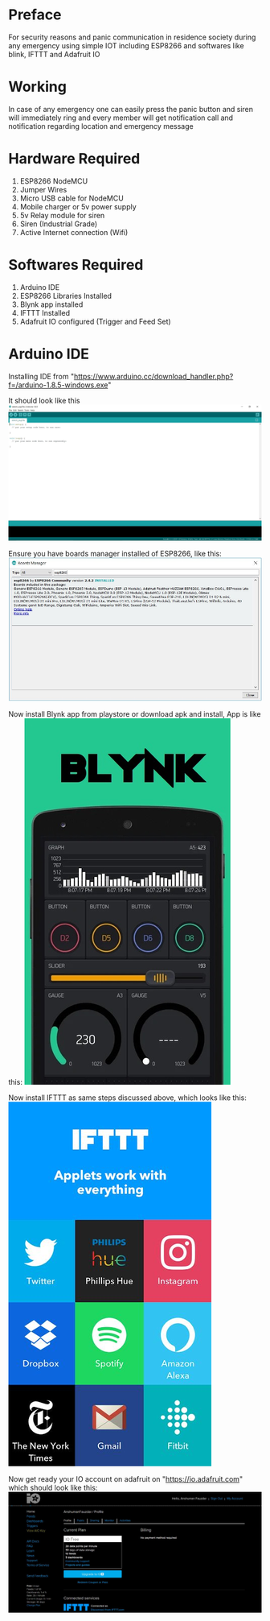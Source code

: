 # Preface

For security reasons and panic communication in residence society during any emergency using simple IOT including ESP8266 and softwares like blink, IFTTT and Adafruit IO

# Working

In case of any emergency one can easily press the panic button and siren will immediately ring and every member will get notification call and notification regarding location and emergency message

# Hardware Required

1. ESP8266 NodeMCU
2. Jumper Wires
3. Micro USB cable for NodeMCU
4. Mobile charger or 5v power supply
5. 5v Relay module for siren
6. Siren (Industrial Grade)
7. Active Internet connection (Wifi)

# Softwares Required

1. Arduino IDE
2. ESP8266 Libraries Installed
3. Blynk app installed
4. IFTTT Installed
5. Adafruit IO configured (Trigger and Feed Set)

# Arduino IDE

Installing IDE from "https://www.arduino.cc/download_handler.php?f=/arduino-1.8.5-windows.exe"

It should look like this 
![alt text](https://github.com/AnshumanFauzdar/Panic-Alarm/blob/master/Capture.JPG)

Ensure you have boards manager installed of ESP8266, like this:
![alt text](https://github.com/AnshumanFauzdar/Panic-Alarm/blob/master/Boards%20Manager.JPG)

Now install Blynk app from playstore or download apk and install, App is like this:
![alt text](https://github.com/AnshumanFauzdar/Panic-Alarm/blob/master/Blynk.jpg)

Now install IFTTT as same steps discussed above, which looks like this:
![alt text](https://github.com/AnshumanFauzdar/Panic-Alarm/blob/master/IFTTT.JPG)

Now get ready your IO account on adafruit on "https://io.adafruit.com" which should look like this:
![alt text](https://github.com/AnshumanFauzdar/Panic-Alarm/blob/master/Adafruit.JPG)

